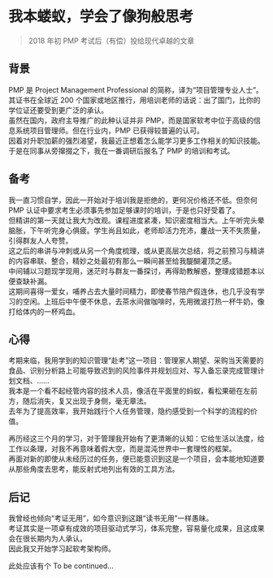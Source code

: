 # 我本蝼蚁，学会了像狗般思考

> 2018 年初 PMP 考试后（有偿）投给现代卓越的文章

## 背景

PMP 是 Project Management Professional 的简称，译为“项目管理专业人士”。其证书在全球近 200 个国家或地区推行，用培训老师的话说：出了国门，比你的学位证还要受到更广泛的承认。  
虽然在国内，政府主导推广的此种认证并非 PMP，而是国家软考中位于高级的信息系统项目管理师。但在行业内，PMP 已获得较普遍的认可。  
因着对升职加薪的强烈渴望，我最近正想着怎么能学习更多工作相关的知识技能。于是在同事从旁撺掇之下，我在一番调研后报名了 PMP 的培训和考试。

## 备考

我一直习惯自学，因此一开始对于培训我是拒绝的，更何况价格还不低。但奈何 PMP 认证中要求考生必须事先参加足够课时的培训，于是也只好受着了。  
但精讲的第一天就让我大为改观。课程进度紧凑，知识密度相当大。上午听完头晕脑胀，下午听完身心俱疲。学生尚且如此，老师却活力充沛，鏖战一天不失质量，引得群友人人夸赞。  
这之后的串讲与冲刺或从另一个角度梳理，或从更高层次总结，将之前预习与精讲的内容串联、整合，精妙之处最初有那么一瞬间甚至给我醍醐灌顶之感。  
中间辅以习题现学现用，迷茫时与群友一番探讨，再得助教解惑，整理成错题本以便查缺补漏。  
这期间喜得一爱女，哺养占去大量时间精力，即使春节陪产假连休，也几乎没有学习的空闲。上班后中午便不休息，去茶水间做咖啡时，先用微波打热一杯牛奶，像打给体内的一杯鸡血。

## 心得

考期来临，我用学到的知识管理“赴考”这一项目：管理家人期望、采购当天需要的食品、识别分析路上可能导致迟到的风险事件并规划应对、写入备忘录完成管理计划文档、……  
我本是一个看不起经管内容的技术人员，像活在平面里的蚂蚁，看松果砸在左前方，随后消失，复又出现于身侧，毫无章法。  
去年为了提高效率，我开始践行个人任务管理，隐约感受到一个科学的流程的价值。

再历经这三个月的学习，对于管理我开始有了更清晰的认知：它给生活以法度，给工作以条理，对我不再意味着假大空，而是混沌世界中一套理性的框架。  
再面对新的即使从未经历过的任务，便已能意识到这是一个项目，会本能地知道要从那些角度去思考，能反射式地列出有效的工具方法。

## 后记

我曾经也倾向“考证无用”，如今意识到这跟“读书无用”一样愚昧。  
考证其实是一项卓有成效的项目驱动式学习，体系完整，容易量化成果，且这成果会在很长期内为人承认。  
因此我又开始学习起软考架构师。

此处应该有个 To be continued…
